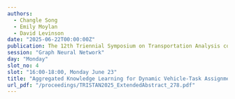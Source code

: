 ```yaml
---
authors:
  - Changle Song
  - Emily Moylan
  - David Levinson
date: "2025-06-22T00:00:00Z"
publication: The 12th Triennial Symposium on Transportation Analysis conference
session: "Graph Neural Network"
day: "Monday"
slot_no: 4
slot: "16:00-18:00, Monday June 23"
title: "Aggregated Knowledge Learning for Dynamic Vehicle-Task Assignment in Emergency Medical Services"
url_pdf: "/proceedings/TRISTAN2025_ExtendedAbstract_278.pdf"
---
```

